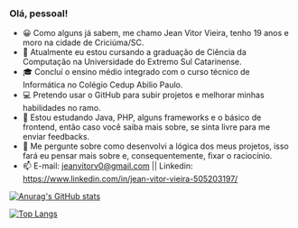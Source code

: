 ### Olá, pessoal!

- 😀 Como alguns já sabem, me chamo Jean Vitor Vieira, tenho 19 anos e moro na cidade de Criciúma/SC.
- 🌱 Atualmente eu estou cursando a graduação de Ciência da Computação na Universidade do Extremo Sul Catarinense.
- 🎓 Concluí o ensino médio integrado com o curso técnico de Informática no Colégio Cedup Abilio Paulo.
- 💻 Pretendo usar o GitHub para subir projetos e melhorar minhas habilidades no ramo.
- 🤔 Estou estudando Java, PHP, alguns frameworks e o básico de frontend, então caso você saiba mais sobre, se sinta livre para me enviar feedbacks.
- 💬 Me pergunte sobre como desenvolvi a lógica dos meus projetos, isso fará eu pensar mais sobre e, consequentemente, fixar o raciocínio.
- 📫 E-mail: jeanvitorv0@gmail.com || Linkedin: https://www.linkedin.com/in/jean-vitor-vieira-505203197/

[![Anurag's GitHub stats](https://github-readme-stats.vercel.app/api?username=jeanvitorvieira&show_icons=true&theme=transparent&hide_rank=true)](https://github.com/anuraghazra/github-readme-stats)

[![Top Langs](https://github-readme-stats.vercel.app/api/top-langs/?username=jeanvitorvieira&show_icons=true&theme=transparent)](https://github.com/anuraghazra/github-readme-stats)
